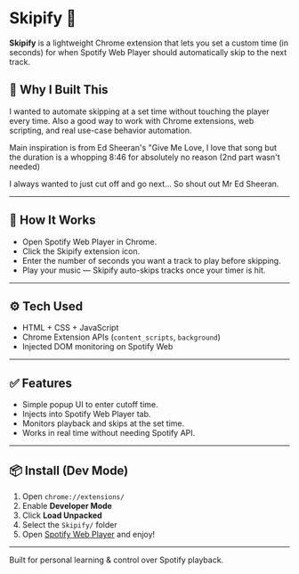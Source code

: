 # Skipify 🎵

**Skipify** is a lightweight Chrome extension that lets you set a custom time (in seconds) for when Spotify Web Player should automatically skip to the next track.


## 🧠 Why I Built This

I wanted to automate skipping at a set time without touching the player every time. Also a good way to work with Chrome extensions, web scripting, and real use-case behavior automation.

Main inspiration is from Ed Sheeran's "Give Me Love, I love that song but the duration is a whopping 8:46 for absolutely no reason (2nd part wasn't needed)

I always wanted to just cut off and go next... So shout out Mr Ed Sheeran.

---

## 🚀 How It Works

- Open Spotify Web Player in Chrome.
- Click the Skipify extension icon.
- Enter the number of seconds you want a track to play before skipping.
- Play your music — Skipify auto-skips tracks once your timer is hit.

---

## ⚙️ Tech Used

- HTML + CSS + JavaScript
- Chrome Extension APIs (`content_scripts`, `background`)
- Injected DOM monitoring on Spotify Web

---

## ✅ Features

- Simple popup UI to enter cutoff time.
- Injects into Spotify Web Player tab.
- Monitors playback and skips at the set time.
- Works in real time without needing Spotify API.

---

## 📦 Install (Dev Mode)

1. Open `chrome://extensions/`
2. Enable **Developer Mode**
3. Click **Load Unpacked**
4. Select the `Skipify/` folder
5. Open [Spotify Web Player](https://open.spotify.com/) and enjoy!

---

Built for personal learning & control over Spotify playback.

